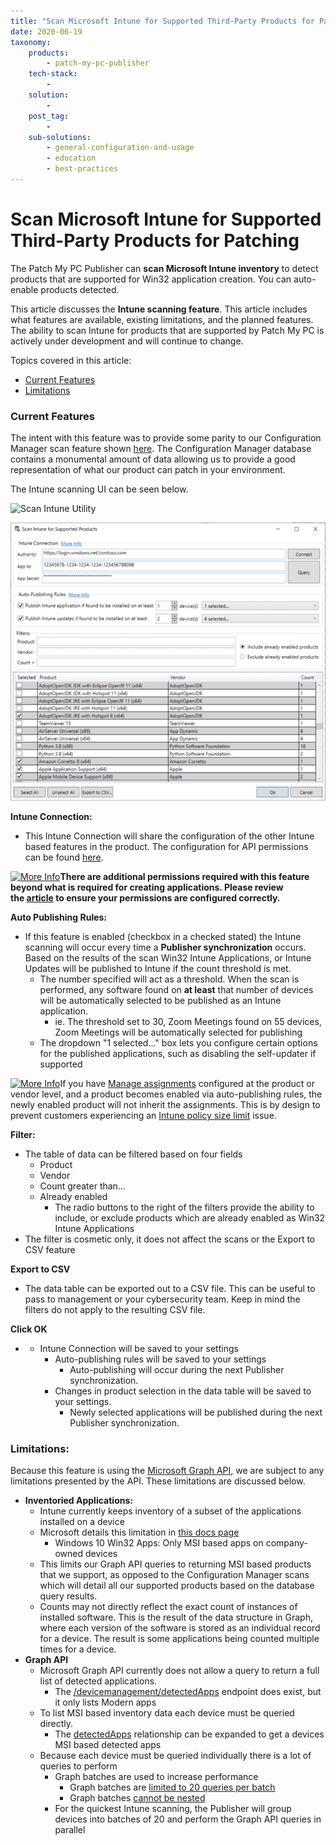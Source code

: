 ```yaml
---
title: "Scan Microsoft Intune for Supported Third-Party Products for Patching"
date: 2020-06-19
taxonomy:
    products:
        - patch-my-pc-publisher
    tech-stack:
        - 
    solution:
        - 
    post_tag:
        - 
    sub-solutions:
        - general-configuration-and-usage
        - education
        - best-practices
---
```


# Scan Microsoft Intune for Supported Third-Party Products for Patching

The Patch My PC Publisher can **scan Microsoft Intune inventory** to detect products that are supported for Win32 application creation. You can auto-enable products detected.

This article discusses the **Intune scanning feature**. This article includes what features are available, existing limitations, and the planned features. The ability to scan Intune for products that are supported by Patch My PC is actively under development and will continue to change.

Topics covered in this article:

- [Current Features](#CurrentFeatures)
- [Limitations](#Limitations)

### Current Features

The intent with this feature was to provide some parity to our Configuration Manager scan feature shown [here](https://patchmypc.com/automatically-enroll-products-based-on-sccm-inventory-scans). The Configuration Manager database contains a monumental amount of data allowing us to provide a good representation of what our product can patch in your environment.

The Intune scanning UI can be seen below.

![Scan Intune Utility](images/ScanIntune1.png)

![](../../_images/ScanIntune.png)

**Intune Connection:**

- This Intune Connection will share the configuration of the other Intune based features in the product. The configuration for API permissions can be found [here](https://patchmypc.com/intune-authentication-using-azure-app-registration).

[![More Info](images/more-info-icon.svg)](https://patchmypc.com/app/uploads/2025/05/more-info-icon.svg)**There are additional permissions required with this feature beyond what is required for creating applications. Please review the [article](https://patchmypc.com/intune-authentication-using-azure-app-registration) to ensure your permissions are configured correctly.**

**Auto Publishing Rules:**

- If this feature is enabled (checkbox in a checked stated) the Intune scanning will occur every time a **Publisher synchronization** occurs. Based on the results of the scan Win32 Intune Applications, or Intune Updates will be published to Intune if the count threshold is met.
    - The number specified will act as a threshold. When the scan is performed, any software found on **at least** that number of devices will be automatically selected to be published as an Intune application.
        - ie. The threshold set to 30, Zoom Meetings found on 55 devices, Zoom Meetings will be automatically selected for publishing
    - The dropdown "1 selected..." box lets you configure certain options for the published applications, such as disabling the self-updater if supported

[![More Info](images/more-info-icon.svg)](https://patchmypc.com/app/uploads/2025/05/more-info-icon.svg)If you have [Manage assignments](https://patchmypc.com/custom-options-available-for-third-party-updates-and-applications#ManageAssignments) configured at the product or vendor level, and a product becomes enabled via auto-publishing rules, the newly enabled product will not inherit the assignments. This is by design to prevent customers experiencing an [Intune policy size limit](https://patchmypc.com/intune-policy-limit-considerations) issue.

**Filter:**

- The table of data can be filtered based on four fields
    - Product
    - Vendor
    - Count greater than...
    - Already enabled
        - The radio buttons to the right of the filters provide the ability to include, or exclude products which are already enabled as Win32 Intune Applications
- The filter is cosmetic only, it does not affect the scans or the Export to CSV feature

**Export to CSV**

- The data table can be exported out to a CSV file. This can be useful to pass to management or your cybersecurity team. Keep in mind the filters do not apply to the resulting CSV file.

**Click OK**

- - Intune Connection will be saved to your settings
    - Auto-publishing rules will be saved to your settings
        - Auto-publishing will occur during the next Publisher synchronization.
    - Changes in product selection in the data table will be saved to your settings.
        - Newly selected applications will be published during the next Publisher synchronization.

### Limitations:

Because this feature is using the [Microsoft Graph API](https://docs.microsoft.com/en-us/graph/api/resources/intune-graph-overview?view=graph-rest-1.0), we are subject to any limitations presented by the API. These limitations are discussed below.

- **Inventoried Applications:**
    - Intune currently keeps inventory of a subset of the applications installed on a device
    - Microsoft details this limitation in [this docs page](https://docs.microsoft.com/en-us/mem/intune/apps/app-discovered-apps#details-of-discovered-apps)
        - Windows 10 Win32 Apps: Only MSI based apps on company-owned devices
    - This limits our Graph API queries to returning MSI based products that we support, as opposed to the Configuration Manager scans which will detail all our supported products based on the database query results.
    - Counts may not directly reflect the exact count of instances of installed software. This is the result of the data structure in Graph, where each version of the software is stored as an individual record for a device. The result is some applications being counted multiple times for a device.
- **Graph API** 
    - Microsoft Graph API currently does not allow a query to return a full list of detected applications.
        - The [/devicemanagement/detectedApps](https://docs.microsoft.com/en-us/graph/api/intune-devices-detectedapp-list?view=graph-rest-1.0) endpoint does exist, but it only lists Modern apps
    - To list MSI based inventory data each device must be queried directly.
        - The [detectedApps](https://docs.microsoft.com/en-us/graph/api/resources/intune-devices-manageddevice?view=graph-rest-beta#relationships) relationship can be expanded to get a devices MSI based detected apps
    - Because each device must be queried individually there is a lot of queries to perform
        - Graph batches are used to increase performance
            - Graph batches are [limited to 20 queries per batch](https://docs.microsoft.com/en-us/graph/known-issues#limit-on-batch-size)
            - Graph batches [cannot be nested](https://docs.microsoft.com/en-us/graph/known-issues#no-nested-batch)
        - For the quickest Intune scanning, the Publisher will group devices into batches of 20 and perform the Graph API queries in parallel
